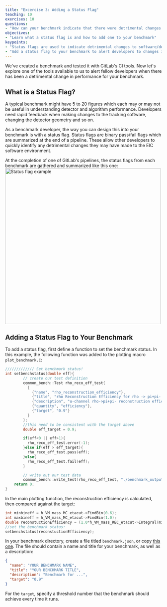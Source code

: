 ```yaml
---
title: "Excercise 3: Adding a Status Flag"
teaching: 10
exercises: 10
questions:
- "How can your benchmark indicate that there were detrimental changes to software or detector design?"
objectives:
- "Learn what a status flag is and how to add one to your benchmark"
keypoints:
- "Status flags are used to indicate detrimental changes to software/detector design"
- "Add a status flag to your benchmark to alert developers to changes in performance"
---
```


We've created a benchmark and tested it with GitLab's CI tools. Now let's explore one of the tools available to us to alert fellow developers when there has been a detrimental change in performance for your benchmark.

## What is a Status Flag?

A typical benchmark might have 5 to 20 figures which each may or may not be useful in understanding detector and algorithm performance. Developers need rapid feedback when making changes to the tracking software, changing the detector geometry and so on.

As a benchmark developer, the way you can design this into your benchmark is with a status flag. Status flags are binary pass/fail flags which are summarized at the end of a pipeline. These allow other developers to quickly identify any detrimental changes they may have made to the EIC software environment.

At the completion of one of GitLab's pipelines, the status flags from each benchmark are gathered and summarized like this one:
<img src="{{ page.root }}/fig/example_status.png" alt="Status flag example" width="500">

## Adding a Status Flag to Your Benchmark

To add a status flag, first define a function to set the benchmark status. In this example, the following function was added to the plotting macro `plot_benchmark.C`:

```c++
///////////// Set benchmark status!
int setbenchstatus(double eff){
        // create our test definition
        common_bench::Test rho_reco_eff_test{
          {
            {"name", "rho_reconstruction_efficiency"},
            {"title", "rho Reconstruction Efficiency for rho -> pi+pi- in the B0"},
            {"description", "u-channel rho->pi+pi- reconstruction efficiency "},
            {"quantity", "efficiency"},
            {"target", "0.9"}
          }
        };
        //this need to be consistent with the target above
        double eff_target = 0.9;

        if(eff<0 || eff>1){
          rho_reco_eff_test.error(-1);
        }else if(eff > eff_target){
          rho_reco_eff_test.pass(eff);
        }else{
          rho_reco_eff_test.fail(eff);
        }

        // write out our test data
        common_bench::write_test(rho_reco_eff_test, "./benchmark_output/u_rho_eff.json");
	return 0;
}
```

In the main plotting function, the reconstruction efficiency is calculated, then compared against the target:
```c++
int minbineff = h_VM_mass_MC_etacut->FindBin(0.6);
int maxbineff = h_VM_mass_MC_etacut->FindBin(1.0);
double reconstuctionEfficiency = (1.0*h_VM_mass_REC_etacut->Integral(minbineff,maxbineff))/(1.0*h_VM_mass_MC_etacut->Integral(minbineff,maxbineff));
//set the benchmark status:
setbenchstatus(reconstuctionEfficiency);
```


In your benchmark directory, create a file titled `benchmark.json`, or copy [this one](https://github.com/eic/tutorial-developing-benchmarks/blob/gh-pages/files/benchmark.json). The file should contain a name and title for your benchmark, as well as a description:
```json
{
  "name": "YOUR BENCHMARK NAME",
  "title": "YOUR BENCHMARK TITLE",
  "description": "Benchmark for ...",
  "target": "0.9"
}
```
For the `target`, specify a threshold number that the benchmark should achieve every time it runs.
